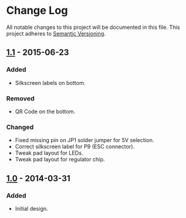# Change Log
All notable changes to this project will be documented in this file.
This project adheres to [Semantic Versioning](http://semver.org/).

## [1.1] - 2015-06-23

### Added
- Silkscreen labels on bottom.

### Removed
- QR Code on the bottom.

### Changed
- Fixed missing pin on JP1 solder jumper for 5V selection.
- Correct silkscreen label for P9 (ESC connector).
- Tweak pad layout for LEDs.
- Tweak pad layout for regulator chip.

## [1.0] - 2014-03-31
### Added
- Initial design.

[1.1]: https://github.com/kylemanna/cleanhawk250/compare/v1.0.0...HEAD
[1.0]: https://github.com/kylemanna/cleanhawk250/compare/v0.1.0...v1.0.0

